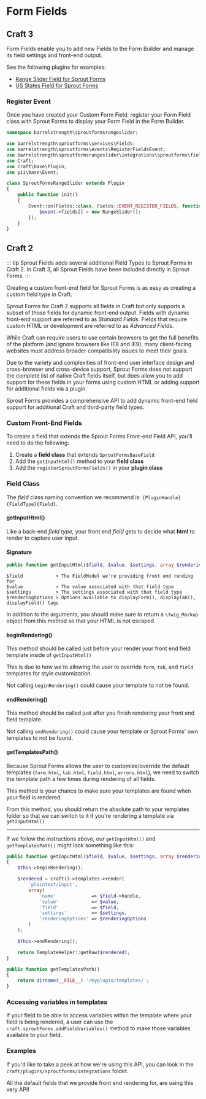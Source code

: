 # Form Fields

## Craft 3

Form Fields enable you to add new Fields to the Form Builder and manage its field settings and front-end output.

See the following plugins for examples:

- [Range Slider Field for Sprout Forms](https://github.com/barrelstrength/craft-sprout-forms-range-slider)
- [US States Field for Sprout Forms](https://github.com/barrelstrength/craft-sprout-forms-us-states)

### Register Event

Once you have created your Custom Form Field, register your Form Field class with Sprout Forms to display your Form Field in the Form Builder.

``` php
namespace barrelstrength\sproutformsrangeslider;

use barrelstrength\sproutforms\services\Fields;
use barrelstrength\sproutforms\events\RegisterFieldsEvent;
use barrelstrength\sproutformsrangeslider\integrations\sproutforms\fields\RangeSlider;
use Craft;
use craft\base\Plugin;
use yii\base\Event;

class SproutFormsRangeSlider extends Plugin
{
    public function init()
    {
        Event::on(Fields::class, Fields::EVENT_REGISTER_FIELDS, function(RegisterFieldsEvent $event) {
            $event->fields[] = new RangeSlider();
        });
    }
}
```

## Craft 2

::: tip
Sprout Fields adds several additional Field Types to Sprout Forms in Craft 2. In Craft 3, all Sprout Fields have been included directly in Sprout Forms.
:::

Creating a custom front-end field for Sprout Forms is as easy as creating a custom field type in Craft.

Sprout Forms for Craft 2 supports all fields in Craft but only supports a subset of those fields for dynamic front-end output. Fields with dynamic front-end support are referred to as _Standard Fields_. Fields that require custom HTML or development are referred to as _Advanced Fields_.

While Craft can require users to use certain browsers to get the full benefits of the platform (and ignore browsers like IE8 and IE9), many client-facing websites must address broader compatibility issues to meet their goals.

Due to the variety and complexities of front-end user interface design and cross-browser and cross-device support, Sprout Forms does not support the complete list of native Craft fields itself, but does allow you to add support for these fields in your forms using custom HTML or adding support for additional fields via a plugin.

Sprout Forms provides a comprehensive API to add dynamic front-end field support for additional Craft and third-party field types.

### Custom Front-End Fields

To create a field that extends the Sprout Forms Front-end Field API, you'll need to do the following:

1. Create a **field class** that extends `SproutFormsBaseField`
2. Add the `getInputHtml()` method to your **field class**
3. Add the `registerSproutFormsFields()` in your **plugin class**

### Field Class

The _field_ class naming convention we recommend is: `{PluginHandle}{FieldType}{Field}`.

#### getInputHtml()

Like a back-end _field type_, your front end _field_ gets to decide what **html** to render to capture user input.

#### Signature
```php
public function getInputHtml($field, $value, $settings, array $renderingOptions = null)
```

```
$field            > The FieldModel we're providing front end rending for
$value            > The value associated with that field type
$settings         > The settings associated with that field type
$renderingOptions > Options available to displayForm(), displayTab(), displayField() tags
```

In addition to the arguments, you should make sure to return a `\Twig_Markup` object from this method so that your HTML is not escaped.

#### beginRendering()
This method should be called just before your render your front end field template inside of `getInputHtml()`

This is due to how we're allowing the user to override `form`, `tab`, and `field` templates for style customization.

Not calling `beginRendering()` could cause your template to not be found.

#### endRendering()
This method should be called just after you finish rendering your front end field template.

Not calling `endRendering()` could cause your template or Sprout Forms' own templates to not be found.

#### getTemplatesPath()
Because Sprout Forms allows the user to customize/override the default templates (`form.html`, `tab.html`, `field.html`, `errors.html`), we need to switch the template path a few times during rendering of all fields.

This method is your chance to make sure your templates are found when your field is rendered.

From this method, you should return the absolute path to your templates folder so that we can switch to it if you're rendering a template via `getInputHtml()`

---

If we follow the instructions above, our `getInputHtml()` and `getTemplatesPath()` might look something like this:

```php
public function getInputHtml($field, $value, $settings, array $renderingOptions = null)
{
    $this->beginRendering();

    $rendered = craft()->templates->render(
        'plaintext/input',
        array(
            'name'             => $field->handle,
            'value'            => $value,
            'field'            => $field,
            'settings'         => $settings,
            'renderingOptions' => $renderingOptions
        )
    );

    $this->endRendering();

    return TemplateHelper::getRaw($rendered);
}

public function getTemplatesPath()
{
    return dirname(__FILE__).'/myplugin/templates/';
}
```

### Accessing variables in templates

If your field to be able to access variables within the template where your field is being rendered, a user can use the `craft.sproutForms.addFieldVariables()` method to make those variables available to your field.

### Examples

If you'd like to take a peek at how we're using this API, you can look in the `craft/plugins/sproutforms/integrations` folder.

All the default fields that we provide front end rendering for, are using this very API!
